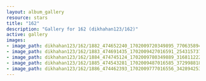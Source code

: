 ```yaml
---
layout: album_gallery
resource: stars
title: "162"
description: "Gallery for 162 (dikhahan123/162)"
active: gallery
images:
- image_path: dikhahan123/162/1882_474652240_1702009720349895_7706358945651393692_n.jpg
- image_path: dikhahan123/162/1883_474691435_1702009427016591_2543157377846490095_n.jpg
- image_path: dikhahan123/162/1884_474745124_1702009780349889_3168112222734209393_n.jpg
- image_path: dikhahan123/162/1885_474543281_1702009487016585_3729988187769693542_n.jpg
- image_path: dikhahan123/162/1886_474462393_1702009777016556_3428942534318727274_n.jpg
---
```

